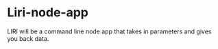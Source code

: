 # Liri-node-app
LIRI will be a command line node app that takes in parameters and gives you back data.
